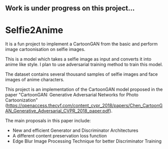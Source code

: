## Work is under progress on this project...

# Selfie2Anime
It is a fun project to implement a CartoonGAN from the basic and perform image cartoonisation on selfie images.

This is a model which takes a selfie image as input and converts it into anime like style. I plan to use adversarial training method to train this model.

The dataset contains several thousand samples of selfie images and face images of anime characters.

This project is an implementation of the CartoonGAN model proposed in the paper "CartoonGAN: Generative Adversarial Networks for Photo Cartoonization"(https://openaccess.thecvf.com/content_cvpr_2018/papers/Chen_CartoonGAN_Generative_Adversarial_CVPR_2018_paper.pdf).

The main proposals in this paper include:
  - New and efficient Generator and Discriminator Architectures
  - A different content preservation loss function
  - Edge Blur Image Processing Technique for better Discriminator Training
